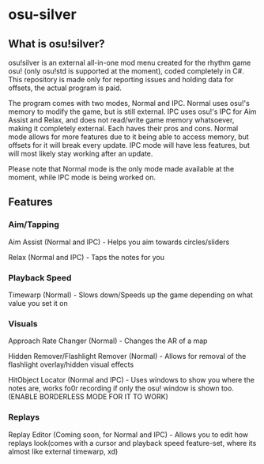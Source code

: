 # osu-silver
## What is osu!silver?
osu!silver is an external all-in-one mod menu created for the rhythm game osu! (only osu!std is supported at the moment), coded completely in C#. This repository is made only for reporting issues and holding data for offsets, the actual program is paid.

The program comes with two modes, Normal and IPC. Normal uses osu!'s memory to modify the game, but is still external. IPC uses osu!'s IPC for Aim Assist and Relax, and does not read/write game memory whatsoever, making it completely external. Each haves their pros and cons. Normal mode allows for more features due to it being able to access memory, but offsets for it will break every update. IPC mode will have less features, but will most likely stay working after an update.

Please note that Normal mode is the only mode made available at the moment, while IPC mode is being worked on.

## Features
### Aim/Tapping
Aim Assist (Normal and IPC) - Helps you aim towards circles/sliders

Relax (Normal and IPC) - Taps the notes for you

### Playback Speed
Timewarp (Normal) - Slows down/Speeds up the game depending on what value you set it on

### Visuals
Approach Rate Changer (Normal) - Changes the AR of a map

Hidden Remover/Flashlight Remover (Normal) - Allows for removal of the flashlight overlay/hidden visual effects

HitObject Locator (Normal and IPC) - Uses windows to show you where the notes are, works fo0r recording if only the osu! window is shown too. (ENABLE BORDERLESS MODE FOR IT TO WORK)

### Replays
Replay Editor (Coming soon, for Normal and IPC) - Allows you to edit how replays look(comes with a cursor and playback speed feature-set, where its almost like external timewarp, xd)
